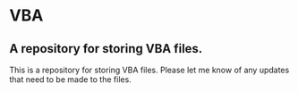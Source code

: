 # VBA
## A repository for storing VBA files.

This is a repository for storing VBA files. Please let me know of any updates that need to be made to the files.
